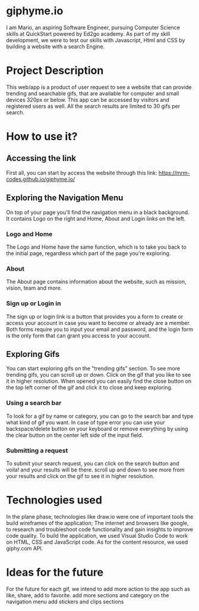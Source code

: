 # giphyme.io
I am Mario, an aspiring Software Engineer, pursuing Computer Science skills at QuickStart powered by Ed2go academy.
As part of my skill development, we were to test our skills with Javascript, Html and CSS by building a website with a search Engine.


# Project Description
This web/app is a product of user request to see a website that can provide trending and searchable gifs, that are available for computer and small devices 320px or below. This app can be accessed by visitors and registered users as well. All the search results are limited to 30 gifs per search.


# How to use it?
## Accessing the link
First all, you can start by access the website through this link: https://mrm-codes.github.io/giphyme.io/


## Exploring the Navigation  Menu
On top of your page you'll find the navigation menu in a black background. It contains Logo on the right and Home, About and Login links on the left.
### Logo and Home
The Logo and Home have the same function, which is to take you back to the initial page, regardless which part of the page you're exploring.
### About
The About page contains information about the website, such as mission, vision, team and more.
### Sign up or Login in
The sign up or login link is a button that provides you a form to create or access your account in case you want to become or already are a member.
Both forms require you to input your email and password, and the login form is the only form that can grant you access to your account.


## Exploring Gifs
You can start exploring gifs on the "trending gifs” section. To see more trending gifs, you can scroll up or down. Click on the gif that you like to see it in higher resolution. When opened you can easily find the close button on the top left corner of the gif and click it to close and keep exploring.


### Using a search bar
To look for a gif by name or category, you can go to the search bar and type what kind of gif you want. In case of type error you can use your backspace/delete button on your keyboard or remove everything by using the clear button on the center left side of the input field.


### Submitting a request
To submit your search request, you can click on the search button and voila! and your results will be there. scroll up and down to see more from your results and click on the gif to see it in higher resolution.


# Technologies used
In the plane phase, technologies like draw.io were one of important tools the build wireframes of the application;
The internet and browsers like google, to research and troubleshoot code functionality and gain insights to improve code quality.
To build the application, we used Visual Studio Code to work on HTML, CSS and JavaScript code.
As for the content resource, we used giphy.com API.


# Ideas for the future
For the future for each gif, we intend to add more action to the app such as like, share, add to favorite.
add  more sections and category on the navigation menu
add stickers and clips sections
